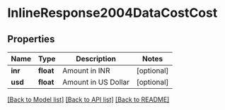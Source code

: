 # InlineResponse2004DataCostCost

## Properties
Name | Type | Description | Notes
------------ | ------------- | ------------- | -------------
**inr** | **float** | Amount in INR | [optional] 
**usd** | **float** | Amount in US Dollar | [optional] 

[[Back to Model list]](../README.md#documentation-for-models) [[Back to API list]](../README.md#documentation-for-api-endpoints) [[Back to README]](../README.md)


